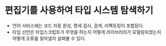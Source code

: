 # 편집기를 사용하여 타입 시스템 탐색하기

- 언어 서비스에는 코드 자동 완성, 명세 검사, 검색, 리펙토링이 포함된다.
- 타입 선언은 타입스크립트가 무엇을 하는지 어떻게 라이브러리가 모델링되었는지 어떻게 오류를 찾아낼지 살펴볼 수 있다.
